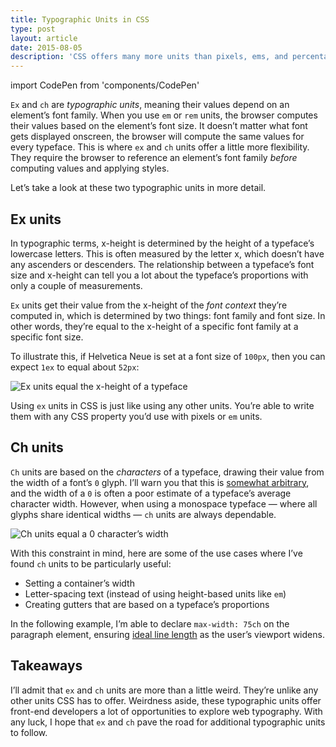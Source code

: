 ```yaml
---
title: Typographic Units in CSS
type: post
layout: article
date: 2015-08-05
description: 'CSS offers many more units than pixels, ems, and percentages. Out of all the units available to us, I find two the most intriguing: ex and ch.'
---
```


import CodePen from 'components/CodePen'

`Ex` and `ch` are _typographic units_, meaning their values depend on an element’s font family. When you use `em` or `rem` units, the browser computes their values based on the element’s font size. It doesn’t matter what font gets displayed onscreen, the browser will compute the same values for every typeface. This is where `ex` and `ch` units offer a little more flexibility. They require the browser to reference an element’s font family _before_ computing values and applying styles.

Let’s take a look at these two typographic units in more detail.

## Ex units

In typographic terms, x-height is determined by the height of a typeface’s lowercase letters. This is often measured by the letter x, which doesn’t have any ascenders or descenders. The relationship between a typeface’s font size and x-height can tell you a lot about the typeface’s proportions with only a couple of measurements.

`Ex` units get their value from the x-height of the _font context_ they’re computed in, which is determined by two things: font family and font size. In other words, they’re equal to the x-height of a specific font family at a specific font size.

To illustrate this, if Helvetica Neue is set at a font size of `100px`, then you can expect `1ex` to equal about `52px`:

![Ex units equal the x-height of a typeface](/images/ex-units.svg)

Using `ex` units in CSS is just like using any other units. You’re able to write them with any CSS property you’d use with pixels or `em` units.

<CodePen
  height={290}
  id='d81ece0b6a9436654dd4777a73634005'
  title='Ex unit height highlighted'
/>

## Ch units

`Ch` units are based on the _characters_ of a typeface, drawing their value from the width of a font’s `0` glyph. I’ll warn you that this is [somewhat arbitrary][meyer-defining-ch], and the width of a `0` is often a poor estimate of a typeface’s average character width. However, when using a monospace typeface — where all glyphs share identical widths — `ch` units are always dependable.

![Ch units equal a 0 character’s width](/images/ch-units.svg)

With this constraint in mind, here are some of the use cases where I’ve found `ch` units to be particularly useful:

- Setting a container’s width
- Letter-spacing text (instead of using height-based units like `em`)
- Creating gutters that are based on a typeface’s proportions

In the following example, I’m able to declare `max-width: 75ch` on the paragraph element, ensuring [ideal line length][csstricks-45-75] as the user’s viewport widens.

<CodePen
  height={340}
  id='fbfae4fd58d5356f6b95683fb219aa38'
  title='Monospace type at 75ch'
/>

## Takeaways

I’ll admit that `ex` and `ch` units are more than a little weird. They’re unlike any other units CSS has to offer. Weirdness aside, these typographic units offer front-end developers a lot of opportunities to explore web typography. With any luck, I hope that `ex` and `ch` pave the road for additional typographic units to follow.

[csstricks-45-75]: https://css-tricks.com/bookmarklet-colorize-text-45-75-characters-line-length-testing/
[meyer-defining-ch]: http://meyerweb.com/eric/thoughts/2012/05/15/defining-ch/
